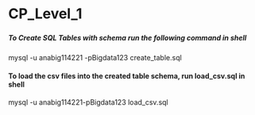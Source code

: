 # CP_Level_1

###

##### To Create SQL Tables with schema run the following command in shell
mysql -u anabig114221 -pBigdata123 create_table.sql

#### To load the csv files into the created table schema, run load_csv.sql in shell

mysql -u anabig114221-pBigdata123 load_csv.sql

#### 
